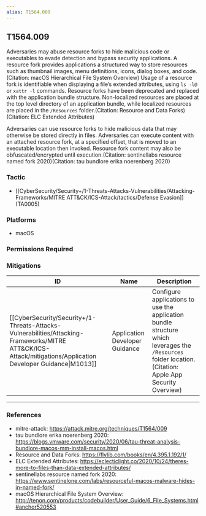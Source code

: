 ```yaml
---
alias: T1564.009
---
```


## T1564.009

Adversaries may abuse resource forks to hide malicious code or executables to evade detection and bypass security applications. A resource fork provides applications a structured way to store resources such as thumbnail images, menu definitions, icons, dialog boxes, and code.(Citation: macOS Hierarchical File System Overview) Usage of a resource fork is identifiable when displaying a file’s extended attributes, using <code>ls -l@</code> or <code>xattr -l</code> commands. Resource forks have been deprecated and replaced with the application bundle structure. Non-localized resources are placed at the top level directory of an application bundle, while localized resources are placed in the <code>/Resources</code> folder.(Citation: Resource and Data Forks)(Citation: ELC Extended Attributes)

Adversaries can use resource forks to hide malicious data that may otherwise be stored directly in files. Adversaries can execute content with an attached resource fork, at a specified offset, that is moved to an executable location then invoked. Resource fork content may also be obfuscated/encrypted until execution.(Citation: sentinellabs resource named fork 2020)(Citation: tau bundlore erika noerenberg 2020)


### Tactic
- [[CyberSecurity/Security+/1-Threats-Attacks-Vulnerabilities/Attacking-Frameworks/MITRE ATT&CK/ICS-Attack/tactics/Defense Evasion]] (TA0005)

### Platforms
- macOS

### Permissions Required

### Mitigations

| ID | Name | Description |
| --- | --- | --- |
| [[CyberSecurity/Security+/1-Threats-Attacks-Vulnerabilities/Attacking-Frameworks/MITRE ATT&CK/ICS-Attack/mitigations/Application Developer Guidance\|M1013]] | Application Developer Guidance | Configure applications to use the application bundle structure which leverages the <code>/Resources</code> folder location.(Citation: Apple App Security Overview)  |


---
### References

- mitre-attack: https://attack.mitre.org/techniques/T1564/009
- tau bundlore erika noerenberg 2020: https://blogs.vmware.com/security/2020/06/tau-threat-analysis-bundlore-macos-mm-install-macos.html
- Resource and Data Forks: https://flylib.com/books/en/4.395.1.192/1/
- ELC Extended Attributes: https://eclecticlight.co/2020/10/24/theres-more-to-files-than-data-extended-attributes/
- sentinellabs resource named fork 2020: https://www.sentinelone.com/labs/resourceful-macos-malware-hides-in-named-fork/
- macOS Hierarchical File System Overview: http://tenon.com/products/codebuilder/User_Guide/6_File_Systems.html#anchor520553
